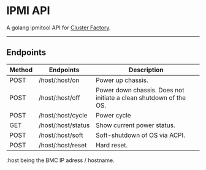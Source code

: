 # IPMI API

A golang ipmitool API for [Cluster Factory](https://github.com/SquareFactory/ClusterFactory-CE).

---

## Endpoints


| Method | Endpoints          | Description                                                       |
| -------- | -------------------- | ------------------------------------------------------------------- |
| POST   | /host/:host/on     | Power up chassis.                                                 |
| POST   | /host/:host/off    | Power down chassis. Does not initiate a clean shutdown of the OS. |
| POST   | /host/:host/cycle  | Power cycle                                                       |
| GET    | /host/:host/status | Show current power status.                                        |
| POST   | /host/:host/soft   | Soft-shutdown of OS via ACPI.                                     |
| POST   | /host/:host/reset  | Hard reset.                                                       |

:host being the BMC IP adress / hostname.

